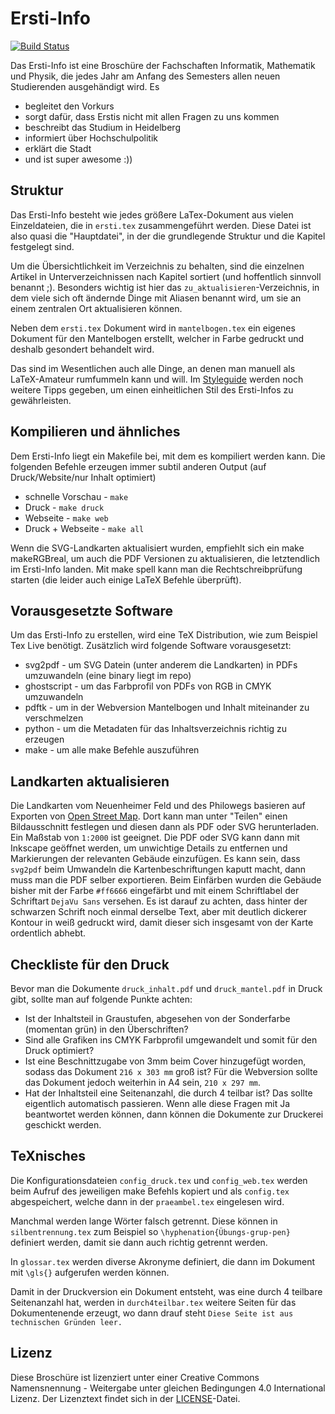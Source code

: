 # Ersti-Info

[![Build Status](https://travis-ci.org/FachschaftMathPhys/Ersti-Info.svg?branch=master)](https://travis-ci.org/FachschaftMathPhys/Ersti-Info)

Das Ersti-Info ist eine Broschüre der Fachschaften Informatik, Mathematik und Physik, die jedes Jahr
am Anfang des Semesters allen neuen Studierenden ausgehändigt wird. Es

   * begleitet den Vorkurs
   * sorgt dafür, dass Erstis nicht mit allen Fragen zu uns kommen
   * beschreibt das Studium in Heidelberg
   * informiert über Hochschulpolitik
   * erklärt die Stadt
   * und ist super awesome :))

## Struktur

Das Ersti-Info besteht wie jedes größere LaTex-Dokument aus vielen Einzeldateien, die in `ersti.tex` zusammengeführt werden.
Diese Datei ist also quasi die "Hauptdatei", in der die grundlegende Struktur und die Kapitel festgelegt sind.

Um die Übersichtlichkeit im Verzeichnis zu behalten, sind die einzelnen Artikel in Unterverzeichnissen 
nach Kapitel sortiert (und hoffentlich sinnvoll benannt ;). Besonders wichtig ist hier das `zu_aktualisieren`-Verzeichnis,
in dem viele sich oft ändernde Dinge mit Aliasen benannt wird, um sie an einem zentralen Ort aktualisieren können.

Neben dem `ersti.tex` Dokument wird in `mantelbogen.tex` ein eigenes Dokument für den Mantelbogen erstellt, welcher in Farbe gedruckt  und deshalb gesondert behandelt wird.

Das sind im Wesentlichen auch alle Dinge, an denen man manuell als LaTeX-Amateur rumfummeln kann und will. Im [Styleguide](STYLEGUIDE.md) werden noch weitere Tipps gegeben, um einen einheitlichen Stil des Ersti-Infos zu gewährleisten.

## Kompilieren und ähnliches

Dem Ersti-Info liegt ein Makefile bei, mit dem es kompiliert werden kann. Die folgenden Befehle erzeugen
immer subtil anderen Output (auf Druck/Website/nur Inhalt optimiert)

   * schnelle Vorschau - `make`
   * Druck - `make druck`
   * Webseite - `make web`
   * Druck + Webseite - `make all`

Wenn die SVG-Landkarten aktualisiert wurden, empfiehlt sich ein make makeRGBreal, um auch die PDF Versionen 
zu aktualisieren, die letztendlich im Ersti-Info landen. Mit make spell kann man die Rechtschreibprüfung
starten (die leider auch einige LaTeX Befehle überprüft). 

## Vorausgesetzte Software

Um das Ersti-Info zu erstellen, wird eine TeX Distribution, wie zum Beispiel Tex Live benötigt. Zusätzlich wird folgende Software vorausgesetzt:
* svg2pdf - um SVG Datein (unter anderem die Landkarten) in PDFs umzuwandeln (eine binary liegt im repo)
* ghostscript - um das Farbprofil von PDFs von RGB in CMYK umzuwandeln
* pdftk - um in der Webversion Mantelbogen und Inhalt miteinander zu verschmelzen
* python - um die Metadaten für das Inhaltsverzeichnis richtig zu erzeugen
* make - um alle make Befehle auszuführen

## Landkarten aktualisieren

Die Landkarten vom Neuenheimer Feld und des Philowegs basieren auf Exporten von [Open Street Map](https://www.openstreetmap.org). Dort kann man unter "Teilen" einen Bildausschnitt festlegen und diesen dann als PDF oder SVG herunterladen. Ein Maßstab von `1:2000` ist geeignet. Die PDF oder SVG kann dann mit Inkscape geöffnet werden, um unwichtige Details zu entfernen und Markierungen der relevanten Gebäude einzufügen. Es kann sein, dass `svg2pdf` beim Umwandeln die Kartenbeschriftungen kaputt macht, dann muss man die PDF selber exportieren. Beim Einfärben wurden die Gebäude bisher mit der Farbe `#ff6666` eingefärbt und mit einem Schriftlabel der Schriftart `DejaVu Sans` versehen. Es ist darauf zu achten, dass hinter der schwarzen Schrift noch einmal derselbe Text, aber mit deutlich dickerer Kontour in weiß gedruckt wird, damit dieser sich insgesamt von der Karte ordentlich abhebt.

## Checkliste für den Druck

Bevor man die Dokumente `druck_inhalt.pdf` und `druck_mantel.pdf` in Druck gibt, sollte man auf folgende Punkte achten:
* Ist der Inhaltsteil in Graustufen, abgesehen von der Sonderfarbe (momentan grün) in den Überschriften?
* Sind alle Grafiken ins CMYK Farbprofil umgewandelt und somit für den Druck optimiert?
* Ist eine Beschnittzugabe von 3mm beim Cover hinzugefügt worden, sodass das Dokument `216 x 303 mm` groß ist? Für die Webversion sollte das Dokument jedoch weiterhin in A4 sein, `210 x 297 mm`.
* Hat der Inhaltsteil eine Seitenanzahl, die durch 4 teilbar ist? Das sollte eigentlich automatisch passieren.
Wenn alle diese Fragen mit Ja beantwortet werden können, dann können die Dokumente zur Druckerei geschickt werden.

## TeXnisches

Die Konfigurationsdateien `config_druck.tex` und `config_web.tex` werden beim Aufruf des jeweiligen make Befehls kopiert und als `config.tex` abgespeichert, welche dann in der `praeambel.tex` eingelesen wird.

Manchmal werden lange Wörter falsch getrennt. Diese können in `silbentrennung.tex` zum Beispiel so `\hyphenation{Übungs-grup-pen}` definiert werden, damit sie dann auch richtig getrennt werden.

In `glossar.tex` werden diverse Akronyme definiert, die dann im Dokument mit `\gls{}` aufgerufen werden können.

Damit in der Druckversion ein Dokument entsteht, was eine durch 4 teilbare Seitenanzahl hat, werden in `durch4teilbar.tex` weitere Seiten für das Dokumentenende erzeugt, wo dann drauf steht `Diese Seite ist aus technischen Gründen leer.`

## Lizenz
Diese Broschüre ist lizenziert unter einer Creative Commons
Namensnennung - Weitergabe unter gleichen Bedingungen 4.0 International
Lizenz. Der Lizenztext findet sich in der [LICENSE](https://github.com/FachschaftMathPhys/Ersti-Info/blob/master/LICENSE.md)-Datei. 

